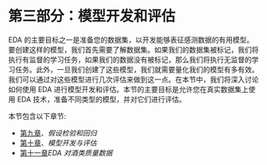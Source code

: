 # 第三部分：模型开发和评估

EDA 的主要目标之一是准备您的数据集，以开发能够表征感测数据的有用模型。要创建这样的模型，我们首先需要了解数据集。如果我们的数据集被标记，我们将执行有监督的学习任务，如果我们的数据没有被标记，那么我们将执行无监督的学习任务。此外，一旦我们创建了这些模型，我们就需要量化我们的模型有多有效。我们可以通过对这些模型进行几次评估来做到这一点。在本节中，我们将深入讨论如何使用 EDA 进行模型开发和评估。本节的主要目标是允许您在真实数据集上使用 EDA 技术，准备不同类型的模型，并对它们进行评估。

本节包含以下章节:

*   [第九章](09.html)、*假设检验和回归*
*   [第十章](10.html)、*模型开发与评估*
*   [第十一章](11.html)*EDA 对酒类质量数据*